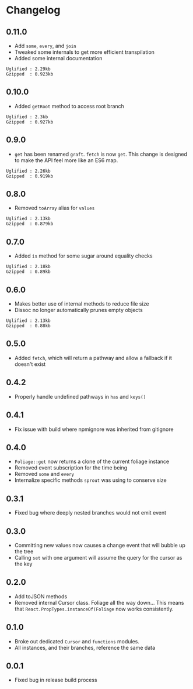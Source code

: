 # Changelog

## 0.11.0

- Add `some`, `every`, and `join`
- Tweaked some internals to get more efficient transpilation
- Added some internal documentation

```
Uglified : 2.29kb
Gzipped  : 0.923kb
```

## 0.10.0

- Added `getRoot` method to access root branch

```
Uglified : 2.3kb
Gzipped  : 0.927kb
```

## 0.9.0

- `get` has been renamed `graft`. `fetch` is now `get`. This change is
  designed to make the API feel more like an ES6 map.

```
Uglified : 2.26kb
Gzipped  : 0.919kb
```

## 0.8.0

- Removed `toArray` alias for `values`

```
Uglified : 2.13kb
Gzipped  : 0.879kb
```

## 0.7.0

- Added `is` method for some sugar around equality checks

```
Uglified : 2.18kb
Gzipped  : 0.89kb
```

## 0.6.0

- Makes better use of internal methods to reduce file size
- Dissoc no longer automatically prunes empty objects

```
Uglified : 2.13kb
Gzipped  : 0.88kb
```

## 0.5.0

- Added `fetch`, which will return a pathway and allow a fallback if it doesn't exist

## 0.4.2

- Properly handle undefined pathways in `has` and `keys()`

## 0.4.1

- Fix issue with build where npmignore was inherited from gitignore

## 0.4.0

- `Foliage::get` now returns a clone of the current foliage instance
- Removed event subscription for the time being
- Removed `some` and `every`
- Internalize specific methods `sprout` was using to conserve size

## 0.3.1

- Fixed bug where deeply nested branches would not emit event

## 0.3.0

- Committing new values now causes a change event that will bubble up the tree
- Calling `set` with one argument will assume the query for the cursor as the key

## 0.2.0

- Add toJSON methods
- Removed internal Cursor class. Foliage all the way down... This means that `React.PropTypes.instanceOf(Foliage` now works consistently.

## 0.1.0

- Broke out dedicated `Cursor` and `functions` modules.
- All instances, and their branches, reference the same data

## 0.0.1

- Fixed bug in release build process
